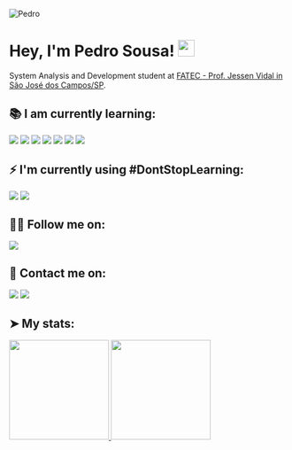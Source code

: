 ![Pedro](https://user-images.githubusercontent.com/70382532/138322189-2db8df52-9dcb-40a0-88a8-c365466bd33d.gif)

# Hey, I'm Pedro Sousa! <img src="https://raw.githubusercontent.com/MartinHeinz/MartinHeinz/master/wave.gif" width="30px">

System Analysis and Development student at [FATEC - Prof. Jessen Vidal in São José dos Campos/SP](https://fatecsjc-prd.azurewebsites.net/).

## 📚 I am currently learning:

![](https://img.shields.io/badge/next.js-000000?style=for-the-badge&logo=nextdotjs&logoColor=white)
![](https://img.shields.io/badge/Redux-593D88?style=for-the-badge&logo=redux&logoColor=white)
![](https://img.shields.io/badge/Material--UI-0081CB?style=for-the-badge&logo=material-ui&logoColor=white)
![](https://img.shields.io/badge/Bootstrap-563D7C?style=for-the-badge&logo=bootstrap&logoColor=white)
![](https://img.shields.io/badge/PostgreSQL-316192?style=for-the-badge&logo=postgresql&logoColor=white)
![](https://img.shields.io/badge/Webpack-8DD6F9?style=for-the-badge&logo=Webpack&logoColor=white)
![](https://img.shields.io/badge/Sass-CC6699?style=for-the-badge&logo=sass&logoColor=white)

## ⚡ I'm currently using #DontStopLearning:

![](https://img.shields.io/badge/React-20232A?style=for-the-badge&logo=react&logoColor=61DAFB)
![](https://img.shields.io/badge/React_Native-20232A?style=for-the-badge&logo=react&logoColor=61DAFB)



## 👨‍🚀 Follow me on:

[![](https://img.shields.io/badge/LinkedIn-0077B5?style=for-the-badge&logo=linkedin&logoColor=white)](https://www.linkedin.com/in/pedro-sousa-62bb641a8/)


## 📧 Contact me on:

[![](https://img.shields.io/badge/WhatsApp-25D366?style=for-the-badge&logo=whatsapp&logoColor=white)](https://api.whatsapp.com/send?phone=5538998041971) 
[![](https://img.shields.io/badge/Gmail-D14836?style=for-the-badge&logo=gmail&logoColor=white)](mailto:pedrosousa4304@gmail.com)

## ➤ My stats:

<div align="left">
  <a href="https://github.com/PedroSousaLopes">
  <img height="180em" src="https://github-readme-stats.vercel.app/api?username=PedroSousaLopes&show_icons=true&theme=dark&include_all_commits=true&count_private=true"/>
  <img height="180em" src="https://github-readme-stats.vercel.app/api/top-langs/?username=PedroSousaLopes&layout=compact&langs_count=7&theme=dark"/>
</div>
